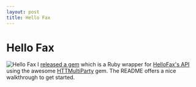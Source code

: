 ```yaml
---
layout: post
title: Hello Fax
---
```


# Hello Fax

![Hello Fax](/images/hello_fax.png)
I [released a gem](https://github.com/maletor/hello_fax/) which is a Ruby wrapper for [HelloFax's API](https://www.hellofax.com/) using the awesome [HTTMultiParty](https://github.com/jwagener/httmultiparty) gem. The README offers a nice walkthrough to get started.
